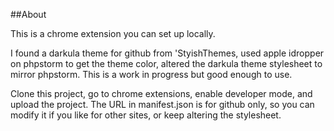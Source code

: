 ##About

This is a chrome extension you can set up locally. 

I found a darkula theme for github from 'StyishThemes, used apple idropper on phpstorm to get the theme color, altered the darkula theme 
stylesheet to mirror phpstorm. This is a work in progress but good enough to use.

Clone this project, go to chrome extensions, enable developer mode, and upload the project. The URL in manifest.json is 
for github only, so you can modify it if you like for other sites, or keep altering the stylesheet.
